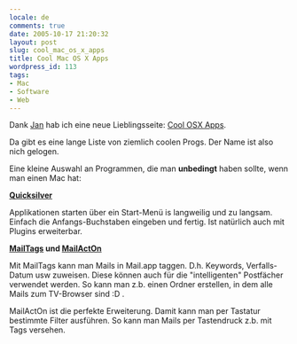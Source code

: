 ```yaml
---
locale: de
comments: true
date: 2005-10-17 21:20:32
layout: post
slug: cool_mac_os_x_apps
title: Cool Mac OS X Apps
wordpress_id: 113
tags:
- Mac
- Software
- Web
---
```


Dank [Jan](http://macmediacenter.de) hab ich eine neue Lieblingsseite:
[Cool OSX Apps](http://coolosxapps.net/).

Da gibt es eine lange Liste von ziemlich coolen Progs. Der Name ist also nich
gelogen.

Eine kleine Auswahl an Programmen, die man **unbedingt** haben sollte, wenn man
einen Mac hat:

**[Quicksilver](http://quicksilver.blacktree.com/)**

Applikationen starten über ein Start-Menü is langweilig und zu langsam. Einfach
die Anfangs-Buchstaben eingeben und fertig. Ist natürlich auch mit Plugins
erweiterbar.

**[MailTags](http://www.indev.ca/MailTags.html) und
[MailActOn](http://www.indev.ca/MailActOn.html)**

Mit MailTags kann man Mails in Mail.app taggen. D.h. Keywords, Verfalls-Datum
usw zuweisen. Diese können auch für die "intelligenten" Postfächer verwendet
werden. So kann man z.b. einen Ordner erstellen, in dem alle Mails zum
TV-Browser sind :D .

MailActOn ist die perfekte Erweiterung. Damit kann man per Tastatur bestimmte
Filter ausführen. So kann man Mails per Tastendruck z.b. mit Tags versehen.
